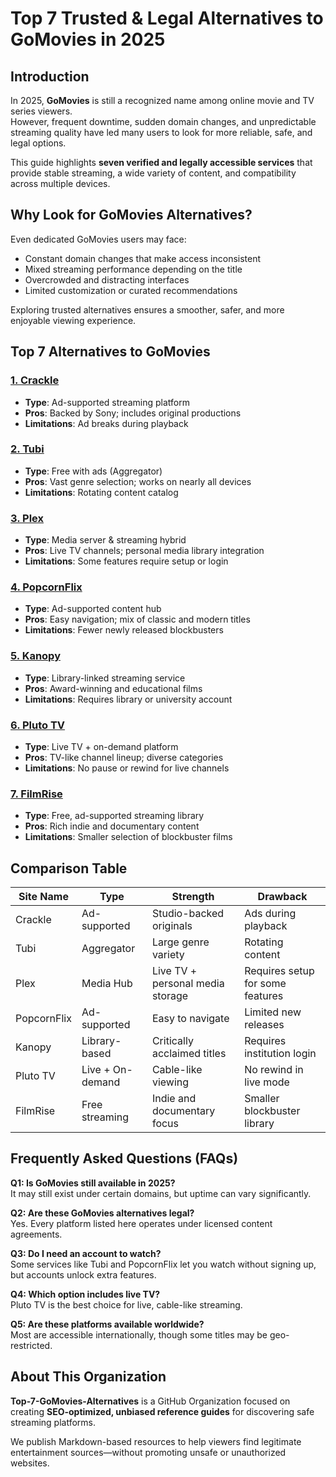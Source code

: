 # Top 7 Trusted & Legal Alternatives to GoMovies in 2025

## Introduction

In 2025, **GoMovies** is still a recognized name among online movie and TV series viewers.  
However, frequent downtime, sudden domain changes, and unpredictable streaming quality have led many users to look for more reliable, safe, and legal options.

This guide highlights **seven verified and legally accessible services** that provide stable streaming, a wide variety of content, and compatibility across multiple devices.

## Why Look for GoMovies Alternatives?

Even dedicated GoMovies users may face:

- Constant domain changes that make access inconsistent  
- Mixed streaming performance depending on the title  
- Overcrowded and distracting interfaces  
- Limited customization or curated recommendations  

Exploring trusted alternatives ensures a smoother, safer, and more enjoyable viewing experience.

## Top 7 Alternatives to GoMovies

### **[1. Crackle](https://himoviesx.my/home)**
- **Type**: Ad-supported streaming platform  
- **Pros**: Backed by Sony; includes original productions  
- **Limitations**: Ad breaks during playback  

### **[2. Tubi](https://himoviesx.my/home)**
- **Type**: Free with ads (Aggregator)  
- **Pros**: Vast genre selection; works on nearly all devices  
- **Limitations**: Rotating content catalog  

### **[3. Plex](https://himoviesx.my/home)**
- **Type**: Media server & streaming hybrid  
- **Pros**: Live TV channels; personal media library integration  
- **Limitations**: Some features require setup or login  

### **[4. PopcornFlix](https://himoviesx.my/home)**
- **Type**: Ad-supported content hub  
- **Pros**: Easy navigation; mix of classic and modern titles  
- **Limitations**: Fewer newly released blockbusters  

### **[5. Kanopy](https://himoviesx.my/home)**
- **Type**: Library-linked streaming service  
- **Pros**: Award-winning and educational films  
- **Limitations**: Requires library or university account  

### **[6. Pluto TV](https://himoviesx.my/home)**
- **Type**: Live TV + on-demand platform  
- **Pros**: TV-like channel lineup; diverse categories  
- **Limitations**: No pause or rewind for live channels  

### **[7. FilmRise](https://himoviesx.my/home)**
- **Type**: Free, ad-supported streaming library  
- **Pros**: Rich indie and documentary content  
- **Limitations**: Smaller selection of blockbuster films  

## Comparison Table

| Site Name     | Type                 | Strength                            | Drawback                          |
|---------------|----------------------|-------------------------------------|------------------------------------|
| Crackle       | Ad-supported         | Studio-backed originals             | Ads during playback                |
| Tubi          | Aggregator           | Large genre variety                 | Rotating content                   |
| Plex          | Media Hub            | Live TV + personal media storage    | Requires setup for some features   |
| PopcornFlix   | Ad-supported         | Easy to navigate                    | Limited new releases               |
| Kanopy        | Library-based        | Critically acclaimed titles         | Requires institution login         |
| Pluto TV      | Live + On-demand     | Cable-like viewing                  | No rewind in live mode              |
| FilmRise      | Free streaming       | Indie and documentary focus         | Smaller blockbuster library        |

## Frequently Asked Questions (FAQs)

**Q1: Is GoMovies still available in 2025?**  
It may still exist under certain domains, but uptime can vary significantly.

**Q2: Are these GoMovies alternatives legal?**  
Yes. Every platform listed here operates under licensed content agreements.

**Q3: Do I need an account to watch?**  
Some services like Tubi and PopcornFlix let you watch without signing up, but accounts unlock extra features.

**Q4: Which option includes live TV?**  
Pluto TV is the best choice for live, cable-like streaming.

**Q5: Are these platforms available worldwide?**  
Most are accessible internationally, though some titles may be geo-restricted.

## About This Organization

**Top-7-GoMovies-Alternatives** is a GitHub Organization focused on creating **SEO-optimized, unbiased reference guides** for discovering safe streaming platforms.  

We publish Markdown-based resources to help viewers find legitimate entertainment sources—without promoting unsafe or unauthorized websites.
